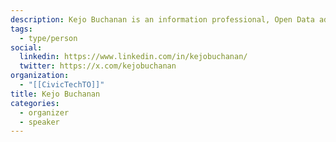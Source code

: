 ```yaml
---
description: Kejo Buchanan is an information professional, Open Data advocate, community radio host and online master’s student. Kejo is delighted to continue these efforts on the open data and open government conversation through local community projects such as Re:Open Gov.
tags:
  - type/person
social:
  linkedin: https://www.linkedin.com/in/kejobuchanan/
  twitter: https://x.com/kejobuchanan
organization:
  - "[[CivicTechTO]]"
title: Kejo Buchanan
categories:
  - organizer
  - speaker
---
```


